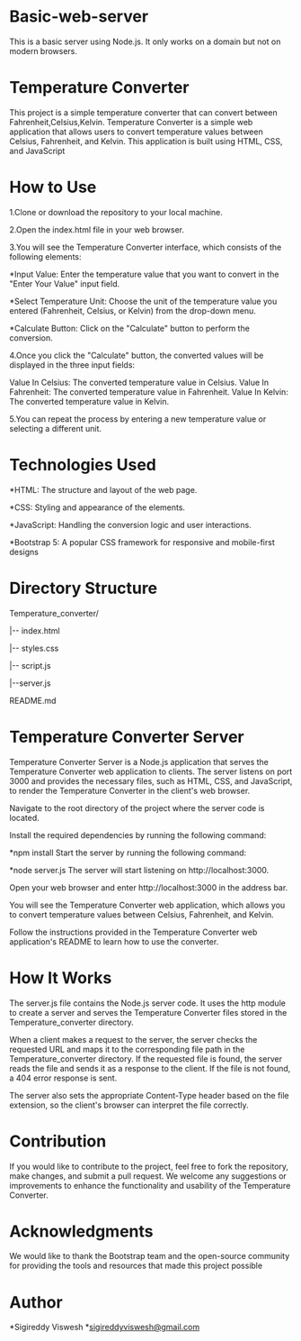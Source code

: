# Basic-web-server
This is a basic server using Node.js. It only works on a domain  but  not on modern browsers.
# Temperature Converter

This project is a simple temperature converter that can convert between Fahrenheit,Celsius,Kelvin.
Temperature Converter is a simple web application that allows users to convert temperature values between Celsius, Fahrenheit, and Kelvin. This application is built using HTML, CSS, and JavaScript

# How to Use
1.Clone or download the repository to your local machine.

2.Open the index.html file in your web browser.

3.You will see the Temperature Converter interface, which consists of the following elements:

 *Input Value: Enter the temperature value that you want to convert in the "Enter Your Value" input field.
 
 *Select Temperature Unit: Choose the unit of the temperature value you entered (Fahrenheit, Celsius, or Kelvin) from the drop-down menu.
 
 *Calculate Button: Click on the "Calculate" button to perform the conversion.

4.Once you click the "Calculate" button, the converted values will be displayed in the three input fields:

Value In Celsius: The converted temperature value in Celsius.
Value In Fahrenheit: The converted temperature value in Fahrenheit.
Value In Kelvin: The converted temperature value in Kelvin.

5.You can repeat the process by entering a new temperature value or selecting a different unit.

# Technologies Used

*HTML: The structure and layout of the web page.

*CSS: Styling and appearance of the elements.

*JavaScript: Handling the conversion logic and user interactions.

*Bootstrap 5: A popular CSS framework for responsive and mobile-first designs

# Directory Structure
Temperature_converter/

|-- index.html

|-- styles.css

|-- script.js

|--server.js

README.md



# Temperature Converter Server

Temperature Converter Server is a Node.js application that serves the Temperature Converter web application to clients. The server listens on port 3000 and provides the necessary files, such as HTML, CSS, and JavaScript, to render the Temperature Converter in the client's web browser.

Navigate to the root directory of the project where the server code is located.

Install the required dependencies by running the following command:


*npm install
Start the server by running the following command:


*node server.js
The server will start listening on http://localhost:3000.

Open your web browser and enter http://localhost:3000 in the address bar.

You will see the Temperature Converter web application, which allows you to convert temperature values between Celsius, Fahrenheit, and Kelvin.

Follow the instructions provided in the Temperature Converter web application's README to learn how to use the converter.


# How It Works
The server.js file contains the Node.js server code. It uses the http module to create a server and serves the Temperature Converter files stored in the Temperature_converter directory.

When a client makes a request to the server, the server checks the requested URL and maps it to the corresponding file path in the Temperature_converter directory. If the requested file is found, the server reads the file and sends it as a response to the client. If the file is not found, a 404 error response is sent.

The server also sets the appropriate Content-Type header based on the file extension, so the client's browser can interpret the file correctly.

# Contribution
If you would like to contribute to the project, feel free to fork the repository, make changes, and submit a pull request. We welcome any suggestions or improvements to enhance the functionality and usability of the Temperature Converter.


# Acknowledgments
We would like to thank the Bootstrap team and the open-source community for providing the tools and resources that made this project possible

# Author
*Sigireddy Viswesh
*sigireddyviswesh@gmail.com
